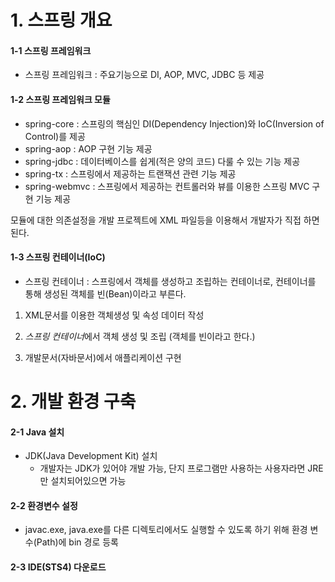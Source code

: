 # 1. 스프링 개요

#### 1-1 스프링 프레임워크
- 스프링 프레임워크 : 주요기능으로 DI, AOP, MVC, JDBC 등 제공

#### 1-2 스프링 프레임워크 모듈
- spring-core : 스프링의 핵심인 DI(Dependency Injection)와 IoC(Inversion of Control)를 제공
- spring-aop : AOP 구현 기능 제공
- spring-jdbc : 데이터베이스를 쉽게(적은 양의 코드) 다룰 수 있는 기능 제공
- spring-tx : 스프링에서 제공하는 트랜잭션 관련 기능 제공
- spring-webmvc : 스프링에서 제공하는 컨트롤러와 뷰를 이용한 스프링 MVC 구현 기능 제공

모듈에 대한 의존설정을 개발 프로젝트에 XML 파일등을 이용해서 개발자가 직접 하면 된다.

#### 1-3 스프링 컨테이너(IoC)
- 스프링 컨테이너 : 스프링에서 객체를 생성하고 조립하는 컨테이너로, 컨테이너를 통해 생성된 객체를 빈(Bean)이라고 부른다.

1) XML문서를 이용한 객체생성 및 속성 데이터 작성

2) *스프링 컨테이너*에서 객체 생성 및 조립 (객체를 빈이라고 한다.)

3) 개발문서(자바문서)에서 애플리케이션 구현

# 2. 개발 환경 구축

#### 2-1 Java 설치
- JDK(Java Development Kit) 설치
   - 개발자는 JDK가 있어야 개발 가능, 단지 프로그램만 사용하는 사용자라면 JRE만 설치되어있으면 가능
 
#### 2-2 환경변수 설정
- javac.exe, java.exe를 다른 디렉토리에서도 실행할 수 있도록 하기 위해 환경 변수(Path)에 bin 경로 등록

#### 2-3 IDE(STS4) 다운로드